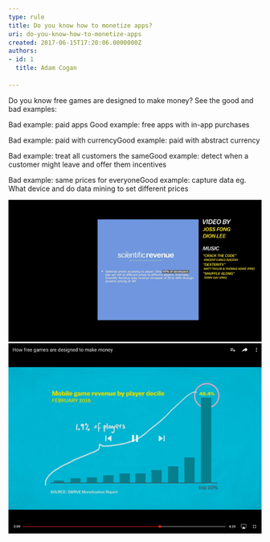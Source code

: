 ```yaml
---
type: rule
title: Do you know how to monetize apps?
uri: do-you-know-how-to-monetize-apps
created: 2017-06-15T17:20:06.0000000Z
authors:
- id: 1
  title: Adam Cogan

---
```


Do you know free games are designed to make money? See the good and bad examples:
 

 Bad example: paid apps
Good example: free apps with in-app purchases

Bad example: paid with currencyGood example: paid with abstract currency 

Bad example: treat all customers the sameGood example: detect when a customer might leave and offer them incentives

Bad example: same prices for everyoneGood example: capture data eg. What device and do data mining to set different prices 



 
![ some apps charge more based on the device you are using](how-to-monetize.png)
![ know app developers make most of their in-app purchases from the whales 🐳](how-to-monetize-2.png)
